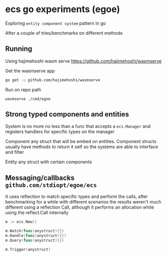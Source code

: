 # ecs go experiments (egoe)

Exploring `entity component system` pattern in go

After a couple of tries/benchmarks on different methods

## Running

Using hajimehoshi wasm serve https://github.com/hajimehoshi/wasmserve

Get the wasmserve app

```bash
go get -u github.com/hajimehoshi/wasmserve
```

Run on repo path

```
wasmserve ./cmd/egoe
```

## Strong typed components and entities

System is no more no less than a func that accepts a `ecs.Manager` and
registers handlers for specific types on the manager

Component any struct that will be embed on entities. Component structs usually
have methods to return it self so the systems are able to interface and filter

Entity any struct with certain components

## Messaging/callbacks `github.com/stdiopt/egoe/ecs`

It uses reflection to match specific types and perform the calls,
after benchmarking for a while with different scenarios the results weren't
much different using a reflection Call, although it performs an allocation while
using the reflect.Call internally

```go
m := ecs.New()

m.Watch(func(anystruct){})
m.Handle(func(anystruct){})
m.Query(func(anystruct){})

m.Trigger(anystruct)
```
